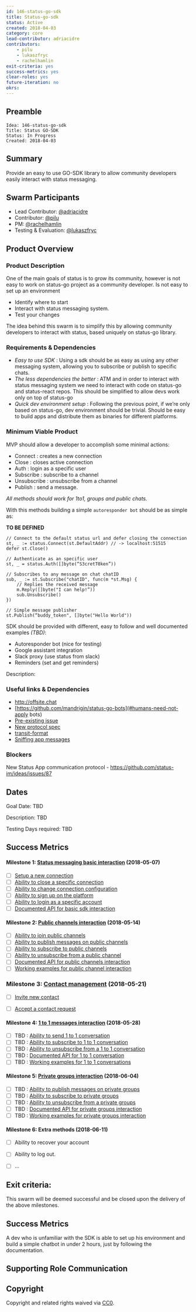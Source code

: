 ```yaml
---
id: 146-status-go-sdk
title: Status-go-sdk
status: Active
created: 2018-04-03
category: core
lead-contributor: adriacidre
contributors:
    - pilu
    - lukaszfryc
    - rachelhamlin
exit-criteria: yes
success-metrics: yes
clear-roles: yes
future-iteration: no
okrs:
---
```


## Preamble

    Idea: 146-status-go-sdk
    Title: Status GO-SDK
    Status: In Progress
    Created: 2018-04-03


## Summary

Provide an easy to use GO-SDK library to allow community developers easily interact with status messaging.


## Swarm Participants
- Lead Contributor: [@adriacidre](https://github.com/adriacidre)
- Contributor: [@pilu](https://github.com/pilu)
- PM: [@rachelhamlin](https://github.com/rachelhamlin)
- Testing & Evaluation: [@lukaszfryc](https://github.com/lukaszfryc)


## Product Overview

### Product Description

One of the main goals of status is to grow its community, however is not easy to work on status-go project as a community developer.
Is not easy to set up an environment

- Identify where to start
- Interact with status messaging system.
- Test your changes

The idea behind this swarm is to simplify this by allowing community developers to interact with status, based uniquely on status-go library.

### Requirements & Dependencies

- *Easy to use SDK* : Using a sdk should be as easy as using any other messaging system, allowing you to subscribe or publish to specific chats.
- *The less dependencies the better* : ATM and in order to interact with status messaging system we need to interact with code on status-go and status-react repos. This should be simplified to allow devs work only on top of status-go
- *Quick dev environment setup* : Following the previous point, if we’re only based on status-go, dev environment should be trivial. Should be easy to build apps and distribute them as binaries for different platforms.


### Minimum Viable Product

MVP should allow a developer to accomplish some minimal actions:

- Connect : creates a new connection
- Close : closes active connection
- Auth : login as a specific user
- Subscribe : subscribe to a channel
- Unsubscribe : unsubscribe from a channel
- Publish : send a message.

_All methods should work for 1to1, groups and public chats._

With this methods building a simple `autoresponder bot` should be as simple as:

**TO BE DEFINED**
```
// Connect to the default status url and defer closing the connection
st, _ := status.Connect(st.DefaultAddr) // -> localhost:51515
defer st.Close()

// Authenticate as an specific user
st, _ = status.Auth([]byte(“S3cretT0ken”))

// Subscribes to any message on chat chatID
sub, _ := st.Subscribe("chatID", func(m *st.Msg) {
    // Replies the received message
    m.Reply([]byte("I can help!”))
    sub.Unsubscribe()
})

// Simple message publisher
st.Publish(“buddy_token", []byte("Hello World"))

```

SDK should be provided with different, easy to follow and well documented examples _(TBD)_:

- Autoresponder bot (nice for testing)
- Google assistant integration
- Slack proxy (use status from slack)
- Reminders (set and get reminders)

Description: <!-- Description of Deliverables-->

### Useful links & Dependencies

- http://offsite.chat
- [https://github.com/mandrigin/status-go-bots](#humans-need-not-apply bots)
- [Pre-existing issue](https://github.com/status-im/ideas/issues/131)
- [New protocol spec](https://docs.google.com/document/d/1Qh2h07T_qepzEJ7IytmxwIdQAOsGHrvhXwZxuZtbwgc/edit#)
- [transit-format](https://github.com/cognitect/transit-format)
- [Sniffing app messages](howto_Sniffing_app_messages.md)


### Blockers
New Status App communication protocol - https://github.com/status-im/ideas/issues/87

## Dates
Goal Date: TBD

Description: TBD

Testing Days required: TBD

## Success Metrics

#### Milestone 1: [Status messaging basic interaction](BasicSDK.md) (2018-05-07)
  - [ ] [Setup a new connection](BasicSDK.md#setup-a-new-connection)
  - [ ] [Ability to close a specific connection](BasicSDK.md#ability-to-close-a-specific-connection)
  - [ ] [Ability to change connection configuration](BasicSDK.md#ability-to-change-connection-configuration)
  - [ ] [Ability to sign up on the platform](BasicSDK.md#ability-to-sign-up-on-the-platform)
  - [ ] [Ability to login as a specific account](BasicSDK.md#ability-to-login-as-a-specific-account)
  - [ ] [Documented API for basic sdk interaction](BasicSDK.md#documented-api-for-basic-sdk-interaction)

#### Milestone 2: [Public channels interaction](PublicChannels.md) (2018-05-14)
  - [ ] [Ability to join public channels](PublicChannels.md#ability-to-join-public-channels)
  - [ ] [Ability to publish messages on public channels](PublicChannels.md#ability-to-publish-messages-on-public-channels)
  - [ ] [Ability to subscribe to public channels](PublicChannels.md#ability-to-subscribe-to-publc-channels)
  - [ ] [Ability to unsubscribe from a public channel](PublicChannels.md#ability-to-unsubscribe-from-a-public-channel)
  - [ ] [Documented API for public channels interaction](PublicChannels.md#documented-api-for-public-channels-interaction)
  - [ ] [Working examples for public channel interaction](PublicChannels.md#working-examples-for-public-channel-interaction)

### Milestone 3: [Contact management](ContactManagement.md) (2018-05-21)
  - [ ] [Invite new contact](ContactManagement.md#invite-new-contact)
  - [ ] [Accept a contact request](ContactManagement.md#accept-contact-request)


#### Milestone 4: [1 to 1 messages interaction](1to1Channels.md) (2018-05-28)
  - [ ] TBD : [Ability to send 1 to 1 conversation](1to1Channels.md#ability-to-send-1-to-1-conversation)
  - [ ] TBD : [Ability to subscribe to 1 to 1 conversation](1to1Channels.md#ability-to-subscribe-1-to-1-conversation)
  - [ ] TBD : [Ability to unsubscribe from a 1 to 1 conversation](1to1Channels.md#ability-to-unsubscribe-1-to-1-conversation)
  - [ ] TBD : [Documented API for 1 to 1 conversation](1to1Channels.md#documented-api-for-1-to-1-conversations)
  - [ ] TBD : [Working examples for 1 to 1 conversations](1to1Channels.md#working-examples-for-1-to-1-conversations)

#### Milestone 5: [Private groups interaction](PrivateChannels.md) (2018-06-04)
  - [ ] TBD : [Ability to publish messages on private groups](PrivateChannels.md#ability-to-publish-messages-on-private-groups)
  - [ ] TBD : [Ability to subscribe to private groups](PrivateChannels.md#ability-to-subscribe-to-private-groups)
  - [ ] TBD : [Ability to unsubscribe from a private groups](PrivateChannels.md#ability-to-unsubscribe-to-private-groups)
  - [ ] TBD : [Documented API for private groups interaction](PrivateChannels.md#documented-api-for-private-groups)
  - [ ] TBD : [Working examples for private groups interaction](PrivateChannels.md#working-examples-for-private-groups-interaction)

#### Milestone 6: Extra methods (2018-06-11)
  - [ ] Ability to recover your account
  - [ ] Ability to log out.
  - [ ] ...


## Exit criteria:

This swarm will be deemed successful and be closed upon the delivery of the above milestones.

## Success Metrics

A dev who is unfamiliar with the SDK is able to set up his environment and build a simple chatbot in under 2 hours, just by following the documentation.

## Supporting Role Communication
<!-- Once Requirements and Goals are fleshed out, then it should be communicated to supporting organelles if required -->

## Copyright
Copyright and related rights waived via [CC0](https://creativecommons.org/publicdomain/zero/1.0/).
